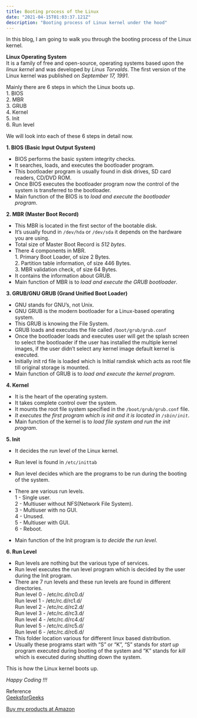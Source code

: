 ```yaml
---
title: Booting process of the Linux
date: "2021-04-15T01:03:37.121Z"
description: "Booting process of Linux kernel under the hood"
---
```


In this blog, I am going to walk you through the booting process of the Linux kernel. </br>

**Linux Operating System**</br>
It is a family of free and open-source, operating systems based upon the _linux kernel_ and was developed by _Linus Torvalds_. The first version of the Linux kernel was published on _September 17, 1991_.

Mainly there are 6 steps in which the Linux boots up.<br/>
1\. BIOS<br/>
2\. MBR<br/>
3\. GRUB<br/>
4\. Kernel<br/>
5\. Init<br/>
6\. Run level<br/>

We will look into each of these 6 steps in detail now.

**1\. BIOS (Basic Input Output System)**

- BIOS performs the basic system integrity checks.
- It searches, loads, and executes the bootloader program.
- This bootloader program is usually found in disk drives, SD card readers, CD/DVD ROM.
- Once BIOS executes the bootloader program now the control of the system is transferred to the bootloader.
- Main function of the BIOS is to _load and execute the bootloader program_.

**2\. MBR (Master Boot Record)**

- This MBR is located in the first sector of the bootable disk.
- It’s usually found in `/dev/hda` or `/dev/sda` it depends on the hardware you are using.
- Total size of Master Boot Record is _512 bytes_.
- There 4 components in MBR.<br/>
  1\. Primary Boot Loader, of size 2 Bytes.<br/>
  2\. Partition table information, of size 446 Bytes.<br/>
  3\. MBR validation check, of size 64 Bytes.<br/>
- It contains the information about GRUB.<br/>
- Main function of MBR is to _load and execute the GRUB bootloader_.

**3\. GRUB/GNU GRUB (Grand Unified Boot Loader)**

- GNU stands for GNU’s, not Unix.
- GNU GRUB is the modern bootloader for a Linux-based operating system.
- This GRUB is knowing the File System.
- GRUB loads and executes the file called
  `/boot/grub/grub.conf`
- Once the bootloader loads and executes user will get the splash screen to select the bootloader if the user has installed the multiple kernel images, if the user didn’t select any kernel image default kernel is executed.
- Initially init rd file is loaded which is Initial ramdisk which acts as root file till original storage is mounted.
- Main function of GRUB is to _load and execute the kernel program_.

**4\. Kernel**

- It is the heart of the operating system.
- It takes complete control over the system.
- It mounts the root file system specified in the `/boot/grub/grub.conf` file.
- _It executes the first program which is init and it is located in `/sbin/init`_.
- Main function of the kernel is to _load file system and run the init program_.

**5\. Init**

- It decides the run level of the Linux kernel.
- Run level is found in `/etc/inittab`
- Run level decides which are the programs to be run during the booting of the system.
- There are various run levels.<br/>
  1 - Single user.<br/>
  2 - Multiuser without NFS(Network File System).<br/>
  3 - Multiuser with no GUI.<br/>
  4 - Unused.<br/>
  5 - Multiuser with GUI.<br/>
  6 - Reboot.<br/>

- Main function of the Init program is _to decide the run level_.

**6\. Run Level**

- Run levels are nothing but the various type of services.
- Run level executes the run level program which is decided by the user during the Init program.
- There are 7 run levels and these run levels are found in different directories.<br/>
  Run level 0 - /etc/rc.d/rc0.d/<br/>
  Run level 1 - /etc/rc.d/rc1.d/<br/>
  Run level 2 - /etc/rc.d/rc2.d/<br/>
  Run level 3 - /etc/rc.d/rc3.d/<br/>
  Run level 4 - /etc/rc.d/rc4.d/<br/>
  Run level 5 - /etc/rc.d/rc5.d/<br/>
  Run level 6 - /etc/rc.d/rc6.d/<br/>
- This folder location various for different linux based distribution.
- Usually these programs start with “S” or “K”, “S” stands for _start up_ program executed during booting of the system and “K” stands for _kill_ which is executed during shutting down the system.

This is how the Linux kernel boots up.

_Happy Coding !!!_

Reference <br/>
[GeeksforGeeks](https://www.geeksforgeeks.org/)


[Buy my products at Amazon](https://www.amazon.in/hz/wishlist/ls/1E3IEQOE8QNI0?ref_=wl_share&tag=vinaytech7-21)
